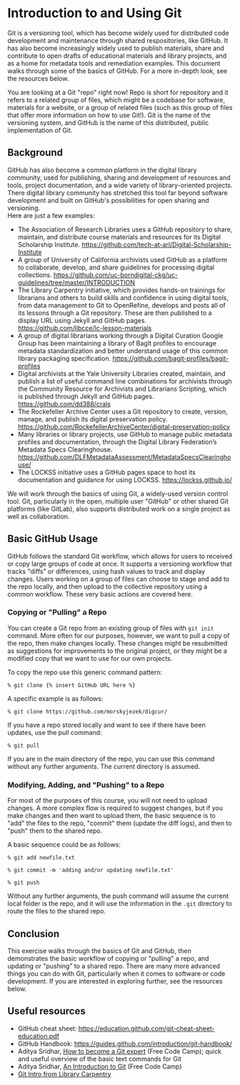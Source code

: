 # Introduction to and Using Git

Git is a versioning tool, which has become widely used for distributed code development and maintenance through shared respositories, like GitHub. It has also become increasingly widely used to publish materials, share and contribute to open drafts of educational materials and library projects, and as a home for metadata tools and remediation examples. This document walks through some of the
basics of GitHub. For a more in-depth look, see the resources below.

You are looking at a Git "repo" right now! Repo is short for repository and it refers
to a related group of files, which might be a codebase for software, materials for
a website, or a group of related files (such as this group of files that offer more
information on how to use Git!). Git is the name of the versioning system,
and GitHub is the name of this distributed, public implementation of Git.

## Background

GitHub has also become a common platform in the digital library community,
used for publishing, sharing and development of resources and tools,
project documentation, and a wide variety of library-oriented projects.
There digital library community has stretched this tool far beyond software
development and built on GitHub's possibilities for open sharing and versioning.  
Here are just a few examples:

* The Association of Research Libraries uses a GitHub repository to share, maintain, and distribute course materials and resources for its Digital Scholarship Institute. https://github.com/tech-at-arl/Digital-Scholarship-Institute
* A group of University of California archivists used GitHub as a platform to collaborate, develop, and share guidelines for processing digital collections. https://github.com/uc-borndigital-ckg/uc-guidelines/tree/master/INTRODUCTION
* The Library Carpentry initiative, which provides hands-on trainings for librarians and others to build skills and confidence in using digital tools, from data management to Git to OpenRefine, develops and posts all of its lessons through a Git repository. These are then published to a display URL using Jekyll and GitHub pages. https://github.com/libcce/lc-lesson-materials
* A group of digital librarians working through a Digital Curation Google Group has been maintaining a library of BagIt profiles to encourage metadata standardization and better understand usage of this common library packaging specification. https://github.com/bagit-profiles/bagit-profiles
* Digital archivists at the Yale University Libraries created, maintain, and publish a list of useful command line combinations for archivists through the Community Resource for Archivists and Librarians Scripting, which is published through Jekyll and GitHub pages. https://github.com/dd388/crals
* The Rockefeller Archive Center uses a Git repository to create, version, manage, and publish its digital preservation policy. https://github.com/RockefellerArchiveCenter/digital-preservation-policy
* Many libraries or library projects, use GitHub to manage public metadata profiles and documentation, through the Digital Library Federation’s Metadata Specs Clearinghouse. https://github.com/DLFMetadataAssessment/MetadataSpecsClearinghouse/
* The LOCKSS initiative uses a GitHub pages space to host its documentation and
guidance for using LOCKSS. https://lockss.github.io/ 

We will work through the basics of using Git, a widely-used version control tool.
Git, particularly in the open, multiple user "GitHub" or other shared Git platforms
(like GitLab), also supports distributed work on a single project as well as collaboration.

## Basic GitHub Usage

GitHub follows the standard Git workflow, which allows for users to received or copy
large groups of code at once. It supports a versioning workflow that tracks "diffs"
or differences, using hash values to track and display changes. Users working
on a group of files can choose to stage and add to the repo locally, and then  upload to
the collective repository using a common workflow. These very basic actions are covered here.

### Copying or "Pulling" a Repo

You can create a Git repo from an existing group of files with `git init` command.
More often for our purposes, however, we want to pull a copy of the repo, then make
changes locally. These changes might be resubmitted as suggestions for improvements
to the original project, or they might be a modified copy that we want to use for
our own projects.

To copy the repo use this generic command pattern:

```
% git clone {% insert GitHub URL here %}
```

A specific example is as follows:

```
% git clone https://github.com/morskyjezek/digcur/
```

If you have a repo stored locally and want to see if there have been updates,
use the pull command:

```
% git pull
```

If you are in the main directory of the repo, you can use this command without
any further arguments. The current directory is assumed.

### Modifying, Adding, and "Pushing" to a Repo

For most of the purposes of this course, you will not need to upload changes.
A more complex flow is required to suggest changes, but if you make changes and
then want to upload them, the basic sequence is to "add" the files to the repo,
"commit" them (update the diff logs), and then to "push" them to the shared repo.

A basic sequence could be as follows:

```
% git add newfile.txt
```

```
% git commit -m 'adding and/or updating newfile.txt'
```

```
% git push
```

Without any further arguments, the push command will assume the current local
folder is the repo, and it will use the information in the `.git` directory
to route the files to the shared repo.

## Conclusion

This exercise walks through the basics of Git and GitHub, then demonstrates the basic
workflow of copying or "pulling" a repo, and updating or "pushing" to a shared repo.
There are many more advanced things you can do with Git, particularly when it comes
to software or code development. If you are interested in exploring further, see the resources below.

## Useful resources

* GitHub cheat sheet: https://education.github.com/git-cheat-sheet-education.pdf
* GitHub Handbook: https://guides.github.com/introduction/git-handbook/
* Aditya Sridhar, [How to become a Git expert](https://medium.freecodecamp.org/how-to-become-a-git-expert-e7c38bf54826) (Free Code Camp); quick and useful overview of the basic text commands for Git
* Aditya Sridhar, [An Introduction to Git](https://medium.freecodecamp.org/what-is-git-and-how-to-use-it-c341b049ae61) (Free Code Camp)
* [Git Intro from Library Carpentry](https://librarycarpentry.github.io/lc-git/)
